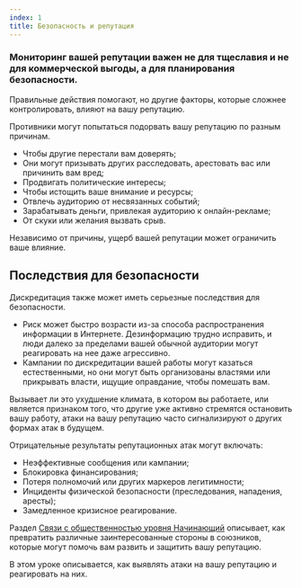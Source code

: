 ```yaml
---
index: 1
title: Безопасность и репутация
---
```

### Мониторинг вашей репутации важен не для тщеславия и не для коммерческой выгоды, а для планирования безопасности.

Правильные действия помогают, но другие факторы, которые сложнее контролировать, влияют на вашу репутацию.

Противники могут попытаться подорвать вашу репутацию по разным причинам.

* Чтобы другие перестали вам доверять;
* Они могут призывать других расследовать, арестовать вас или причинить вам вред;
* Продвигать политические интересы;
* Чтобы истощить ваше внимание и ресурсы;
* Отвлечь аудиторию от несвязанных событий;
* Зарабатывать деньги, привлекая аудиторию к онлайн-рекламе;
* От скуки или желания вызвать срыв.

Независимо от причины, ущерб вашей репутации может ограничить ваше влияние.

## Последствия для безопасности

Дискредитация также может иметь серьезные последствия для безопасности.

* Риск может быстро возрасти из-за способа распространения информации в Интернете. Дезинформацию трудно исправить, и люди далеко за пределами вашей обычной аудитории могут реагировать на нее даже агрессивно.
* Кампании по дискредитации вашей работы могут казаться естественными, но они могут быть организованы властями или прикрывать власти, ищущие оправдание, чтобы помешать вам.

Вызывает ли это ухудшение климата, в котором вы работаете, или является признаком того, что другие уже активно стремятся остановить вашу работу, атаки на вашу репутацию часто сигнализируют о других формах атак в будущем.

Отрицательные результаты репутационных атак могут включать:

* Неэффективные сообщения или кампании;
* Блокировка финансирования;
* Потеря полномочий или других маркеров легитимности;
* Инциденты физической безопасности (преследования, нападения, аресты);
* Замедленное кризисное реагирование.

Раздел [Связи с общественностью уровня Начинающий](umbrella://work/public-communications/beginner) описывает, как превратить различные заинтересованные стороны в союзников, которые могут помочь вам развить и защитить вашу репутацию.

В этом уроке описывается, как выявлять атаки на вашу репутацию и реагировать на них.
